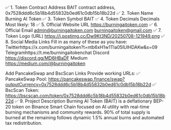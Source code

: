 ✅ 1. Token Contract Address
BAIT contract address,
0x7528ddd6c5b18b4d55832b0ed61c0db15b18b22d
✅ 2. Token Name
Burning AI Token
✅ 3. Token Symbol
BAIT
✅ 4. Token Decimals
Decimals Most likely: 18
✅ 5. Official Website URL
       https://burningaitoken.com
✅ 6. Official Email
admin@burningaitoken.com burningaitoken@gmail.com 
✅ 7. Token Logo (URL)
https://i.postimg.cc/Dw9Kt3ND/20250708-121949.png 
✅ 8. Social Media Links
Fill in as many of these as you have:
Twitterhttps://x.com/burningaitoken?t=ntb6xH1w1TIa05lUlHDAKw&s=09
Telegramhttps://t.me/burningaitokenchat
Discord https://discord.gg/MD6HBaDF
Medium https://medium.com/@burningaitoken

Add PancakeSwap and BscScan Links
Provide working URLs:
✅ PancakeSwap Pool: https://pancakeswap.finance/swap?outputCurrency=0x7528ddd6c5b18b4d55832b0ed61c0db15b18b22d
✅ BscScan Token: https://bscscan.com/token/0x7528ddd6c5b18b4d55832b0ed61c0db15b18b22d
✅ 9. Project Description
Burning AI Token (BAIT) is a deflationary BEP-20 token on Binance Smart Chain focused on AI utility with real-time burning mechanisms and community rewards. 90% of total supply is burned at the remaining follows dynamic 1.5% annual burns and automated tax redistribution.
